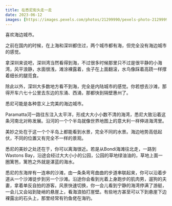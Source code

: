 ```yaml
---
title: 在悉尼街头走一走
date: 2023-06-12
images: [https://images.pexels.com/photos/21299990/pexels-photo-21299990.jpeg,]
---
```

喜欢海边城市。

之前在国内的时候，在上海和深圳都住过，两个城市都有海，但完全没有海边城市的感觉。

拿深圳来说吧，深圳湾当然看得到海，不过很多时候那里只不过是很平静的小海湾，风平浪静，水面很浅，滩涂裸露着，虫子在上面翻滚，水鸟像踩着高跷一样撑着细长的腿觅食。

除此以外，深圳大多数地方看不到海，完全是内陆城市的感觉。你若想去沙滩，那得开车六七十公里去东边的东涌、西涌，那都快到隔壁惠州了。

悉尼可能是各种意义上完美的海边城市。

Paramatta河一路往东注入太平洋，形成大大小小数不清的海湾，悉尼大致沿着这条河南北对称发展。沿河的一个个半岛就像世界地图上的意大利一样伸进海湾里。

美妙之处在于这一个个半岛上都能看到水景，完全不同的水景。海边地势高低起伏，不同的位置又有完全不一样的景观。

悉尼的美妙之处还在于，你可以离海很近。若是从Bondi海滩往北走，一路到Wastons Bay，沿途会经过大大小小的公园，公园的草地绿油油的，草地上面一圈篱笆，篱笆之外就是湛蓝的海水。

悉尼的东海岸有一连串的沙滩，由一条条弯弯曲曲的步道串联起来，你可以沿着步道从一个沙滩徒步到另一个沙滩。沿途你会看到光着上身跑步的肌肉男，遛狗的夫妻，拿着单反自拍的游客。风景快速切换，你一会儿看到宁静的海湾停满了游艇，一会儿又会站到陡峭的悬崖上，看海浪拍打崖壁。有些地方甚至可以下到悬崖下边裸露出的石头上，那里经常有钓鱼佬在海钓。




